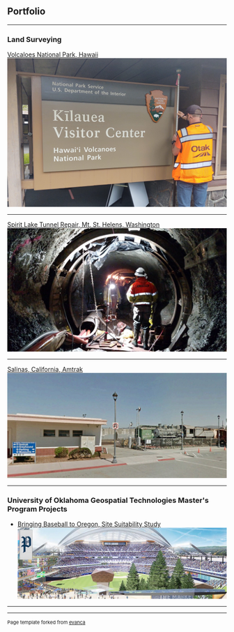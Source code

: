 ## Portfolio

---

### Land Surveying 

[Volcaloes National Park, Hawaii](https://dcbreneman.github.io/Havo2.md)
<img src="images/havo2.jpg?raw=true"/>

---

[Spirit Lake Tunnel Repair, Mt. St. Helens, Washington](https://github.com/dcbreneman/dcbreneman.github.io/blob/master/Spirit.md)
<img src="images/Spirit-Lake-Tunnel-Survey_2.jpg?raw=true"/>

---

[Salinas, California, Amtrak](https://github.com/dcbreneman/dcbreneman.github.io/blob/master/SalinasAmtrak.md)
<img src="images/AmtrakSalinas.jpg?raw=true"/>

---

### University of Oklahoma Geospatial Technologies Master's Program Projects

- [Bringing Baseball to Oregon, Site Suitability Study](https://storymaps.arcgis.com/stories/c0d83ebe863847b8b509a1877acd7920)<img src="images/Baseball_Oregon_Cover.jpg?raw=true"/>

---




---
<p style="font-size:11px">Page template forked from <a href="https://github.com/evanca/quick-portfolio">evanca</a></p>
<!-- Remove above link if you don't want to attibute -->
